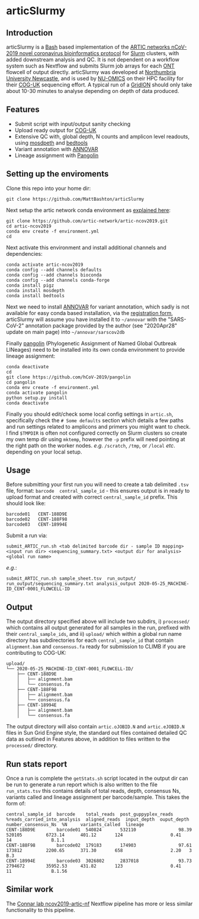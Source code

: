 # articSlurmy

## Introduction
articSlurmy is a [Bash](https://www.gnu.org/software/bash/) based implementation of the [ARTIC networks nCoV-2019 novel coronavirus bioinformatics protocol](https://artic.network/ncov-2019/ncov2019-bioinformatics-sop.html) for [Slurm](https://slurm.schedmd.com/documentation.html) clusters, with added downstream analysis and QC. It is not dependent on a workflow system such as Nextflow and submits Slurm job arrays for each [ONT](https://nanoporetech.com/) flowcell of output directly.  articSlurmy was developed at [Northumbria University Newcastle](https://www.northumbria.ac.uk/), and is used by [NU-OMICS](https://www.northumbria.ac.uk/business-services/engage-with-us/research/nu-omics/) on their HPC facility for their [COG-UK](https://www.cogconsortium.uk/) sequencing effort. A typical run of a [GridION](https://nanoporetech.com/products/gridion) should only take about 10-30 minutes to analyse depending on depth of data produced.


## Features

* Submit script with input/output sanity checking
* Upload ready output for [COG-UK](https://www.cogconsortium.uk/)
* Extensive QC with, global depth, N counts and amplicon level readouts, using [mosdpeth](https://github.com/brentp/mosdepth) and [bedtools](https://bedtools.readthedocs.io/en/latest/)
* Variant annotation with [ANNOVAR](https://doc-openbio.readthedocs.io/projects/annovar/en/latest/)
* Lineage assignment with [Pangolin](https://github.com/hCoV-2019/pangolin)


## Setting up the enviroments
Clone this repo into your home dir:

`git clone https://github.com/MattBashton/articSlurmy`

Next setup the artic network conda environment as [explained here](https://artic.network/ncov-2019/ncov2019-bioinformatics-sop.html):

```
git clone https://github.com/artic-network/artic-ncov2019.git
cd artic-ncov2019
conda env create -f environment.yml
cd
```

Next activate this environment and install additional channels and dependencies:

```
conda activate artic-ncov2019
conda config --add channels defaults
conda config --add channels bioconda
conda config --add channels conda-forge
conda install pigz
conda install mosdepth
conda install bedtools
```

Next we need to install [ANNOVAR](https://doc-openbio.readthedocs.io/projects/annovar/en/latest/) for variant annotation, which sadly is not available for easy conda based installation, via the [registration form](https://doc-openbio.readthedocs.io/projects/annovar/en/latest/user-guide/download/), articSlurmy will assume you have installed it to `~/annovar` with the "SARS-CoV-2" annotation package provided by the author (see "2020Apr28" update on main page) into `~/annovar/sarscov2db`

Finally [pangolin](https://github.com/hCoV-2019/pangolin) (Phylogenetic Assignment of Named Global Outbreak LINeages) need to be installed into its own conda environment to provide lineage assignment:

```
conda deactivate
cd
git clone https://github.com/hCoV-2019/pangolin
cd pangolin
conda env create -f environment.yml
conda activate pangolin
python setup.py install
conda deactivate
```

Finally you should edit/check some local config settings in `artic.sh`, specifically check the `# Some defaults` section which details a few paths and run settings related to amplicons and primers you might want to check. I find `$TMPDIR` is often not configured correctly on Slurm clusters so create my own temp dir using `mktemp`, however the `-p` prefix will need pointing at the right path on the worker nodes. _e_._g_. `/scratch`, `/tmp`, or `/local` _etc_. depending on your local setup.

## Usage

Before submitting your first run you will need to create a tab delimited `.tsv` file, format: `barcode  central_sample_id` - this ensures output is in ready to upload format and created with correct `central_sample_id` prefix. This should look like:

```
barcode01	CENT-188D9E
barcode02	CENT-188F98
barcode03	CENT-18994E
```

Submit a run via:

`submit_ARTIC_run.sh <tab delimited barcode dir - sample ID mapping> <input run dir> <sequencing_summary.txt> <output dir for analysis> <global run name>`

_e_._g_.:

`submit_ARTIC_run.sh sample_sheet.tsv  run_output/ run_output/sequencing_summary.txt analysis_output 2020-05-25_MACHINE-ID_CENT-0001_FLOWCELL-ID`

## Output

The output directory specified above will include two subdirs, i) `processed/` which contains all output generated for all samples in the run, prefixed with their `central_sample_ids`, and ii) `upload/` which within a global run name directory has subdirectories for each `central_sample_id` that contain `alignment.bam` and `consensus.fa` ready for submission to CLIMB if you are contributing to COG-UK:

```
upload/
└── 2020-05-25_MACHINE-ID_CENT-0001_FLOWCELL-ID/
    ├── CENT-188D9E
    │   ├── alignment.bam
    │   └── consensus.fa
    ├── CENT-188F98
    │   ├── alignment.bam
    │   └── consensus.fa
    ├── CENT-18994E
    │   ├── alignment.bam
    │   └── consensus.fa
```

The output directory will also contain `artic.oJOBID.N` and `artic.eJOBID.N` files in Sun Grid Engine style, the standard out files contained detailed QC data as outlined in Features above, in addition to files written to the `processed/` directory.

## Run stats report
Once a run is complete the `getStats.sh` script located in the output dir can be run to generate a run report which is also written to the file `run_stats.tsv` this contains details of total reads, depth, consensus Ns, variants called and lineage assignment per barcode/sample.  This takes the form of:

```
central_sample_id  barcode    total_reads  post_guppyplex_reads  %reads_carried_into_analysis  aligned_reads  input_depth  ouput_depth  number_consensus_Ns  %N     variants_called  lineage
CENT-188D9E        barcode01  540824       532110                98.39                         520105         6723.14      401.12       124                  0.41   14               B.1.1
CENT-188F98        barcode02  179183       174903                97.61                         173812         2200.65      371.30       658                  2.20   3                B.3
CENT-18994E        barcode03  3026802      2837018               93.73                         2794672        35952.53     431.82       123                  0.41   11               B.1.56
```

## Similar work
The [Connar lab ncov2019-artic-nf](https://github.com/connor-lab/ncov2019-artic-nf) Nextflow pipeline has more or less similar functionality to this pipeline.
